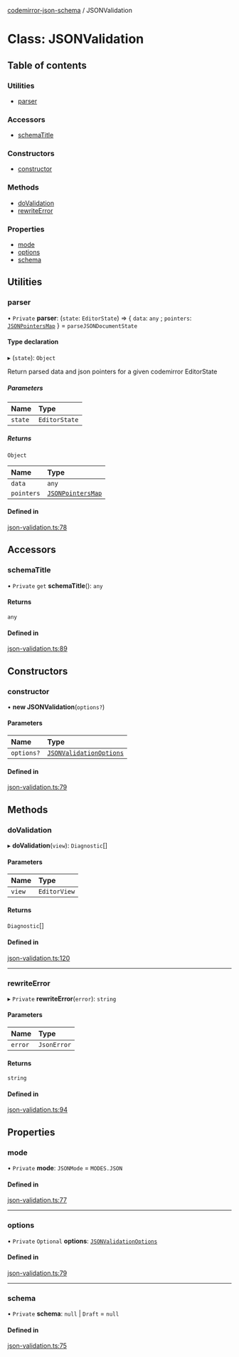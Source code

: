 [codemirror-json-schema](../README.md) / JSONValidation

# Class: JSONValidation

## Table of contents

### Utilities

- [parser](JSONValidation.md#parser)

### Accessors

- [schemaTitle](JSONValidation.md#schematitle)

### Constructors

- [constructor](JSONValidation.md#constructor)

### Methods

- [doValidation](JSONValidation.md#dovalidation)
- [rewriteError](JSONValidation.md#rewriteerror)

### Properties

- [mode](JSONValidation.md#mode)
- [options](JSONValidation.md#options)
- [schema](JSONValidation.md#schema)

## Utilities

### parser

• `Private` **parser**: (`state`: `EditorState`) => { `data`: `any` ; `pointers`: [`JSONPointersMap`](../README.md#jsonpointersmap) } = `parseJSONDocumentState`

#### Type declaration

▸ (`state`): `Object`

Return parsed data and json pointers for a given codemirror EditorState

##### Parameters

| Name    | Type          |
| :------ | :------------ |
| `state` | `EditorState` |

##### Returns

`Object`

| Name       | Type                                              |
| :--------- | :------------------------------------------------ |
| `data`     | `any`                                             |
| `pointers` | [`JSONPointersMap`](../README.md#jsonpointersmap) |

#### Defined in

[json-validation.ts:78](https://github.com/acao/codemirror-json-schema/blob/296617f/src/json-validation.ts#L78)

## Accessors

### schemaTitle

• `Private` `get` **schemaTitle**(): `any`

#### Returns

`any`

#### Defined in

[json-validation.ts:89](https://github.com/acao/codemirror-json-schema/blob/296617f/src/json-validation.ts#L89)

## Constructors

### constructor

• **new JSONValidation**(`options?`)

#### Parameters

| Name       | Type                                                              |
| :--------- | :---------------------------------------------------------------- |
| `options?` | [`JSONValidationOptions`](../interfaces/JSONValidationOptions.md) |

#### Defined in

[json-validation.ts:79](https://github.com/acao/codemirror-json-schema/blob/296617f/src/json-validation.ts#L79)

## Methods

### doValidation

▸ **doValidation**(`view`): `Diagnostic`[]

#### Parameters

| Name   | Type         |
| :----- | :----------- |
| `view` | `EditorView` |

#### Returns

`Diagnostic`[]

#### Defined in

[json-validation.ts:120](https://github.com/acao/codemirror-json-schema/blob/296617f/src/json-validation.ts#L120)

---

### rewriteError

▸ `Private` **rewriteError**(`error`): `string`

#### Parameters

| Name    | Type        |
| :------ | :---------- |
| `error` | `JsonError` |

#### Returns

`string`

#### Defined in

[json-validation.ts:94](https://github.com/acao/codemirror-json-schema/blob/296617f/src/json-validation.ts#L94)

## Properties

### mode

• `Private` **mode**: `JSONMode` = `MODES.JSON`

#### Defined in

[json-validation.ts:77](https://github.com/acao/codemirror-json-schema/blob/296617f/src/json-validation.ts#L77)

---

### options

• `Private` `Optional` **options**: [`JSONValidationOptions`](../interfaces/JSONValidationOptions.md)

#### Defined in

[json-validation.ts:79](https://github.com/acao/codemirror-json-schema/blob/296617f/src/json-validation.ts#L79)

---

### schema

• `Private` **schema**: `null` \| `Draft` = `null`

#### Defined in

[json-validation.ts:75](https://github.com/acao/codemirror-json-schema/blob/296617f/src/json-validation.ts#L75)
